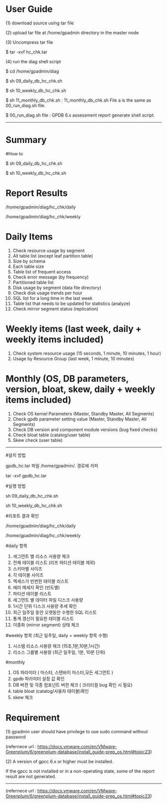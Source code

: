 # User Guide

(1) download source using tar file 

(2) upload tar file at /home/gpadmin directory in the master node

(3) Uncompress tar file

$ tar -xvf hc_chk.tar

(4) run the diag shell script

$ cd /home/gpadmin/diag

$ sh 09_daily_db_hc_chk.sh

$ sh 10_weekly_db_hc_chk.sh

$ sh 11_monthly_db_chk.sh : 11_monthly_db_chk.sh File a is the same as 00_run_diag.sh file.

$ 00_run_diag.sh file : GPDB 6.x assessment report generate shell script.

-----------------------------------------------------------------
# Summary

#How to 

$ sh 09_daily_db_hc_chk.sh

$ sh 10_weekly_db_hc_chk.sh

# Report Results

/home/gpadmin/diag/hc_chk/daily

/home/gpadmin/diag/hc_chk/weekly


# Daily Items

1. Check resource usage by segment
2. All table list (except leaf partition table)
3. Size by schema
4. Each table size
5. Table list of frequent access
6. Check error message (by frequency)
7. Partitioned table list
8. Disk usage by segment (data file directory)
9. Check disk usage trends per hour
10. SQL list for a long time in the last week
11. Table list that needs to be updated for statistics (analyze)
12. Check mirror segment status (replication)

# Weekly items (last week, daily + weekly items included)

1. Check system resource usage (15 seconds, 1 minute, 10 minutes, 1 hour)
2. Usage by Resource Group (last week, 1 minute, 10 minutes)

# Monthly (OS, DB parameters, version, bloat, skew, daily + weekly items included)

1. Check OS kernel Parameters (Master, Standby Master, All Segments)
2. Check gpdb parameter setting value (Master, Standby Master, All Segments)
3. Check DB version and component module versions (bug fixed checks)
4. Check bloat table (catalog/user table)
5. Skew check (user table)
-----------------------------------------------------------------

#설치 방법

gpdb_hc.tar 파일 /home/gpadmin/. 경로에 카피

tar -xvf gpdb_hc.tar

#실행 방법

sh 09_daily_db_hc_chk.sh

sh 10_weekly_db_hc_chk.sh

#리포트 결과 확인

/home/gpadmin/diag/hc_chk/daily

/home/gpadmin/diag/hc_chk/weekly


#daily 항목

1. 세그먼트 별 리소스 사용량 체크
2. 전체 테이블 리스트 (리프 파티션 테이블 제외)
3. 스키마별 사이즈
4. 각 테이블 사이즈
5. 엑세스가 빈번한 테이블 리스트
6. 에러 메세지 확인 (빈도별)
7. 파티션 테이블 리스트
8. 세그먼트 별 데이터 파일 디스크 사용량
9. 1시간 단위 디스크 사용량 추세 확인
10. 최근 일주일 동안 오랫동안 수행한 SQL 리스트
11. 통계 갱신이 필요한 테이블 리스트
12. 이중화 (mirror segment) 상태 체크

#weekly 항목 (최근 일주일, daily + weekly 항목 수행)

1. 시스템 리소스 사용량 체크 (15초,1분,10분,1시간)
2. 리소스 그룹별 사용량 (최근 일주일, 1분, 10분 단위)

#monthly

1. OS 파라미터 ( 마스터, 스탠바이 마스터,모든 세그먼트 )
2. gpdb 파라미터 설정 값 확인
3. DB 버젼 및 각종 컴포넌트 버젼 체크 ( 크리티컬 bug 확인 시 필요)
4. table bloat (catalog/사용자 테이블)확인
5. skew 체크

# Requirement

(1) gpadmin user should have privilege to use sudo command without password

(refernece url : https://docs.vmware.com/en/VMware-Greenplum/6/greenplum-database/install_guide-prep_os.html#topic23)

(2) A version of gpcc 6.x or higher must be installed.

If the gpcc is not installed or in a non-operating state, some of the report result are not generated.

------------------------------------------------------------------

(refernece url : https://docs.vmware.com/en/VMware-Greenplum/6/greenplum-database/install_guide-prep_os.html#topic23)
